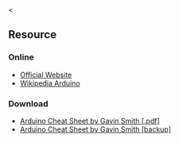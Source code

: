 &lt;

Resource
--------

### Online

-   [Official Website](http://www.arduino.cc/)
-   [Wikipedia Arduino](http://en.wikipedia.org/wiki/Arduino)

### Download

-   [Arduino Cheat Sheet by Gavin Smith \[.pdf\]](http://sites.google.com/site/mechatronicsguy/arduinocheatsheet "Arduino Cheat Sheet by Gavin Smith [.pdf] Cheat Sheet")
-   [Arduino Cheat Sheet by Gavin Smith \[backup\]](static/cs/Arduino-cheat-sheet-v02c.pdf "Arduino Cheat Sheet by Gavin Smith [backup] Cheat Sheet")
